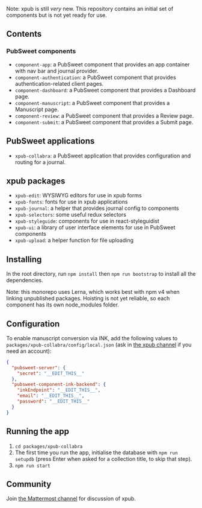 Note: xpub is still _very_ new. This repository contains an initial set of components but is not yet ready for use.

## Contents

### PubSweet components

* `component-app`: a PubSweet component that provides an app container with nav bar and journal provider.
* `component-authentication`: a PubSweet component that provides authentication-related client pages.
* `component-dashboard`: a PubSweet component that provides a Dashboard page.
* `component-manuscript`: a PubSweet component that provides a Manuscript page.
* `component-review`: a PubSweet component that provides a Review page.
* `component-submit`: a PubSweet component that provides a Submit page.

## PubSweet applications

* `xpub-collabra`: a PubSweet application that provides configuration and routing for a journal.

## xpub packages

* `xpub-edit`: WYSIWYG editors for use in xpub forms
* `xpub-fonts`: fonts for use in xpub applications
* `xpub-journal`: a helper that provides journal config to components
* `xpub-selectors`: some useful redux selectors
* `xpub-styleguide`: components for use in react-styleguidist
* `xpub-ui`: a library of user interface elements for use in PubSweet components
* `xpub-upload`: a helper function for file uploading

## Installing

In the root directory, run `npm install` then `npm run bootstrap` to install all the dependencies.

Note: this monorepo uses Lerna, which works best with npm v4 when linking unpublished packages. Hoisting is not yet reliable, so each component has its own node_modules folder.

## Configuration

To enable manuscript conversion via INK, add the following values to `packages/xpub-collabra/config/local.json` (ask in [the xpub channel](https://mattermost.coko.foundation/coko/channels/xpub) if you need an account):

```json
{
  "pubsweet-server": {
    "secret": "__EDIT_THIS__"
  },
  "pubsweet-component-ink-backend": {
    "inkEndpoint": "__EDIT_THIS__",
    "email": "__EDIT_THIS__",
    "password": "__EDIT_THIS__"
  }
}
```

## Running the app

1. `cd packages/xpub-collabra`
1. The first time you run the app, initialise the database with `npm run setupdb` (press Enter when asked for a collection title, to skip that step).
1. `npm run start`

## Community

Join [the Mattermost channel](https://mattermost.coko.foundation/coko/channels/xpub) for discussion of xpub.
